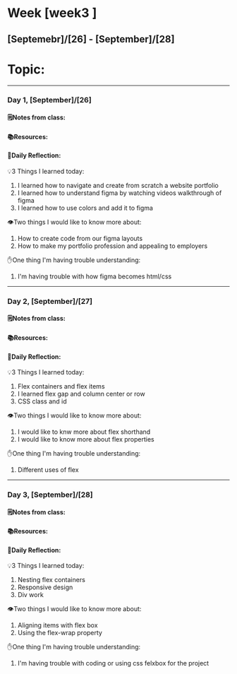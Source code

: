 # Week [week3 ]
## [Septemebr]/[26] - [September]/[28]

# Topic:

___

### Day 1, [September]/[26]

#### 🗒️Notes from class:

#### 📚Resources:


#### 💭Daily Reflection:

💡3 Things I learned today:
1. I learned how to navigate and create from scratch a website portfolio 
2. I learned how to understand figma by watching videos walkthrough of figma
3. I learned how to use colors and add it to figma

👁️Two things I would like to know more about:
1. How to create code from our figma layouts
2. How to make my portfolio profession and appealing to employers

✋One thing I'm having trouble understanding:
1. I'm having trouble with how figma becomes html/css


___

### Day 2, [September]/[27] 

#### 🗒️Notes from class:

#### 📚Resources:


#### 💭Daily Reflection:

💡3 Things I learned today:
1. Flex containers and flex items
2. I learned flex gap and column center or row 
3. CSS class and id 

👁️Two things I would like to know more about:
1. I would like to knw more about flex shorthand
2. I would like to know more about flex properties

✋One thing I'm having trouble understanding:
1. Different uses of flex

___

### Day 3, [September]/[28]
#### 🗒️Notes from class:

#### 📚Resources:


#### 💭Daily Reflection:

💡3 Things I learned today:
1. Nesting flex containers
2. Responsive design
3. Div work

👁️Two things I would like to know more about:
1. Aligning items with flex box
2. Using the flex-wrap property 

✋One thing I'm having trouble understanding:
1. I'm having trouble with coding or using css felxbox for the project
 

